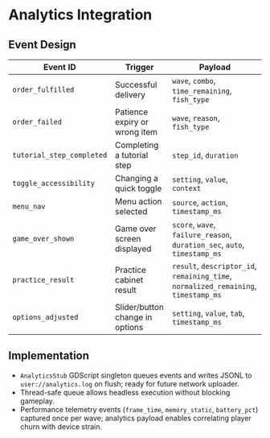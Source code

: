 # Analytics Integration
## Event Design
| Event ID | Trigger | Payload |
|----------|---------|---------|
| `order_fulfilled` | Successful delivery | `wave`, `combo`, `time_remaining`, `fish_type` |
| `order_failed` | Patience expiry or wrong item | `wave`, `reason`, `fish_type` |
| `tutorial_step_completed` | Completing a tutorial step | `step_id`, `duration` |
| `toggle_accessibility` | Changing a quick toggle | `setting`, `value`, `context` |
| `menu_nav` | Menu action selected | `source`, `action`, `timestamp_ms` |
| `game_over_shown` | Game over screen displayed | `score`, `wave`, `failure_reason`, `duration_sec`, `auto`, `timestamp_ms` |
| `practice_result` | Practice cabinet result | `result`, `descriptor_id`, `remaining_time`, `normalized_remaining`, `timestamp_ms` |
| `options_adjusted` | Slider/button change in options | `setting`, `value`, `tab`, `timestamp_ms` |

## Implementation
- `AnalyticsStub` GDScript singleton queues events and writes JSONL to `user://analytics.log` on flush; ready for future network uploader.
- Thread-safe queue allows headless execution without blocking gameplay.
- Performance telemetry events (`frame_time`, `memory_static`, `battery_pct`) captured once per wave; analytics payload enables correlating player churn with device strain.
